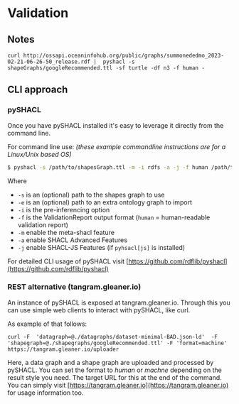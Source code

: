 # Validation

## Notes


```
curl http://ossapi.oceaninfohub.org/public/graphs/summonededmo_2023-02-21-06-26-50_release.rdf |  pyshacl -s shapeGraphs/googleRecommended.ttl -sf turtle -df n3 -f human -
```

## CLI approach

### pySHACL
Once you have pySHACL installed it's easy to leverage it directly from the command line.  

For command line use:
_(these example commandline instructions are for a Linux/Unix based OS)_
```bash
$ pyshacl -s /path/to/shapesGraph.ttl -m -i rdfs -a -j -f human /path/to/dataGraph.ttl
`````
Where
 - `-s` is an (optional) path to the shapes graph to use
 - `-e` is an (optional) path to an extra ontology graph to import
 - `-i` is the pre-inferencing option
 - `-f` is the ValidationReport output format (`human` = human-readable validation report)
 - `-m` enable the meta-shacl feature
 - `-a` enable SHACL Advanced Features
 - `-j` enable SHACL-JS Features (if `pyhsacl[js]` is installed)

For detailed CLI usage of pySHACL visit [https://github.com/rdflib/pyshacl](https://github.com/rdflib/pyshacl)

### REST alternative (tangram.gleaner.io)

An instance of pySHACL is exposed at tangram.gleaner.io.   Through this you can use simple web clients to interact with pySHACL, like curl.

As example of that follows:

```
curl -F  'datagraph=@./datagraphs/dataset-minimal-BAD.json-ld'  -F  'shapegraph=@./shapegraphs/googleRecommended.ttl' -F 'format=machine'  https://tangram.gleaner.io/uploader 
```
        
Here, a data graph and a shape graph are uploaded and processed by pySHACL.  You can set the format to _human_ or _machne_ depending on the result style you need.  The target URL for this at the end of the command.   You can simply visit 
[https://tangram.gleaner.io](https://tangram.gleaner.io) for usage information too.  


